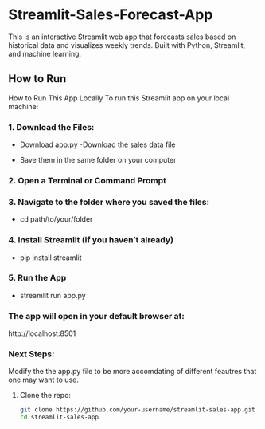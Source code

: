 # Streamlit-Sales-Forecast-App

This is an interactive Streamlit web app that forecasts sales based on historical data and visualizes weekly trends. Built with Python, Streamlit, and machine learning.

## How to Run

How to Run This App Locally
To run this Streamlit app on your local machine:

### 1. Download the Files:
- Download app.py
-Download the sales data file

- Save them in the same folder on your computer

### 2. Open a Terminal or Command Prompt
### 3. Navigate to the folder where you saved the files:
- cd path/to/your/folder

### 4. Install Streamlit (if you haven’t already)
- pip install streamlit

### 5. Run the App
- streamlit run app.py

### The app will open in your default browser at:

http://localhost:8501

### Next Steps:
Modify the the app.py file to be more accomdating of different feautres that one may want to use. 


1. Clone the repo:
   ```bash
   git clone https://github.com/your-username/streamlit-sales-app.git
   cd streamlit-sales-app
